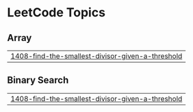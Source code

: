 

<!---LeetCode Topics Start-->
# LeetCode Topics
## Array
|  |
| ------- |
| [1408-find-the-smallest-divisor-given-a-threshold](https://github.com/solomon-2105/Leetcode-problems/tree/master/1408-find-the-smallest-divisor-given-a-threshold) |
## Binary Search
|  |
| ------- |
| [1408-find-the-smallest-divisor-given-a-threshold](https://github.com/solomon-2105/Leetcode-problems/tree/master/1408-find-the-smallest-divisor-given-a-threshold) |
<!---LeetCode Topics End-->